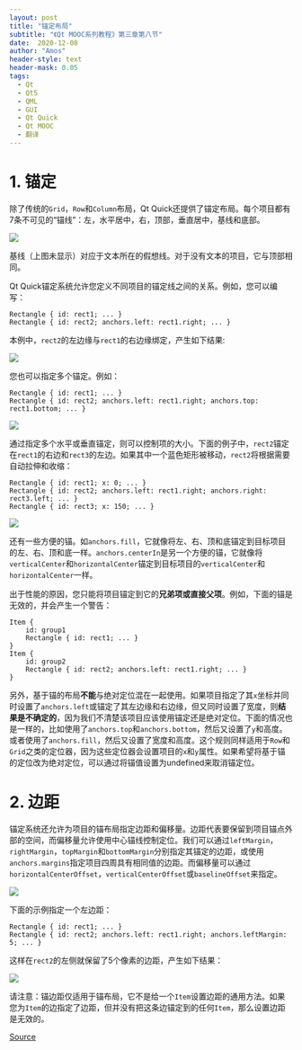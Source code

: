 ```yaml
---
layout: post
title: "锚定布局"
subtitle: "《Qt MOOC系列教程》第三章第八节"
date:  2020-12-08
author: "Amos"
header-style: text
header-mask: 0.05
tags:
  - Qt
  - Qt5
  - QML
  - GUI
  - Qt Quick
  - Qt MOOC
  - 翻译
---
```


# 1. 锚定

除了传统的`Grid`，`Row`和`Column`布局，Qt Quick还提供了锚定布局。每个项目都有7条不可见的“锚线”：左，水平居中，右，顶部，垂直居中，基线和底部。

![](https://materiaalit.github.io/qt-mooc/img/part-3/QML_anchors-0a678f84.png)

基线（上图未显示）对应于文本所在的假想线。对于没有文本的项目，它与顶部相同。

Qt Quick锚定系统允许您定义不同项目的锚定线之间的关系。例如，您可以编写：

    Rectangle { id: rect1; ... }
    Rectangle { id: rect2; anchors.left: rect1.right; ... }
    
本例中，`rect2`的左边缘与`rect1`的右边缘绑定，产生如下结果:

![](https://materiaalit.github.io/qt-mooc/img/part-3/anchors_1-72f90073.png)

您也可以指定多个锚定。例如：

    Rectangle { id: rect1; ... }
    Rectangle { id: rect2; anchors.left: rect1.right; anchors.top: rect1.bottom; ... }

![](https://materiaalit.github.io/qt-mooc/img/part-3/anchors_2-3fad9d3e.png)

通过指定多个水平或垂直锚定，则可以控制项的大小。下面的例子中，`rect2`锚定在`rect1`的右边和`rect3`的左边。如果其中一个蓝色矩形被移动，`rect2`将根据需要自动拉伸和收缩：

    Rectangle { id: rect1; x: 0; ... }
    Rectangle { id: rect2; anchors.left: rect1.right; anchors.right: rect3.left; ... }
    Rectangle { id: rect3; x: 150; ... }
    

![](https://materiaalit.github.io/qt-mooc/img/part-3/anchors_3-889a8843.png)

还有一些方便的锚。如`anchors.fill`，它就像将左、右、顶和底锚定到目标项目的左、右、顶和底一样。`anchors.centerIn`是另一个方便的锚，它就像将`verticalCenter`和`horizontalCenter`锚定到目标项目的`verticalCenter`和`horizontalCenter`一样。

出于性能的原因，您只能将项目锚定到它的**兄弟项或直接父项**。例如，下面的锚是无效的，并会产生一个警告：
    
    Item {
        id: group1
        Rectangle { id: rect1; ... }
    }
    Item {
        id: group2
        Rectangle { id: rect2; anchors.left: rect1.right; ... } 
    }
    

另外，基于锚的布局**不能**与绝对定位混在一起使用。如果项目指定了其`x`坐标并同时设置了`anchors.left`或锚定了其左边缘和右边缘，但又同时设置了宽度，则**结果是不确定的**，因为我们不清楚该项目应该使用锚定还是绝对定位。下面的情况也是一样的，比如使用了`anchors.top`和`anchors.bottom`，然后又设置了`y`和高度。或者使用了`anchors.fill`，然后又设置了宽度和高度。这个规则同样适用于`Row`和`Grid`之类的定位器，因为这些定位器会设置项目的`x`和`y`属性。如果希望将基于锚的定位改为绝对定位，可以通过将锚值设置为undefined来取消锚定位。

# 2. 边距

锚定系统还允许为项目的锚布局指定边距和偏移量。边距代表要保留到项目锚点外部的空间，而偏移量允许使用中心锚线控制定位。我们可以通过`leftMargin`，`rightMargin`，`topMargin`和`bottomMargin`分别指定其锚定的边距，或使用`anchors.margins`指定项目四周具有相同值的边距。而偏移量可以通过`horizontalCenterOffset`，`verticalCenterOffset`或`baselineOffset`来指定。

![](https://materiaalit.github.io/qt-mooc/img/part-3/QML_margins-ec5df116.png)

下面的示例指定一个左边距：

    Rectangle { id: rect1; ... }
    Rectangle { id: rect2; anchors.left: rect1.right; anchors.leftMargin: 5; ... }

这样在`rect2`的左侧就保留了5个像素的边距，产生如下结果：

![](https://materiaalit.github.io/qt-mooc/img/part-3/margins_1-4d9c5352.png)

请注意：锚边距仅适用于锚布局，它不是给一个`Item`设置边距的通用方法。如果您为`Item`的边指定了边距，但并没有把这条边锚定到的任何`Item`，那么设置边距是无效的。

[Source](https://materiaalit.github.io/qt-mooc/part3/)